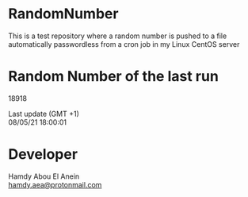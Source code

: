 # RandomNumber    
This is a test repository where a random number is pushed to a file automatically passwordless from a cron job in my Linux CentOS server    
# Random Number of the last run   
18918
      
Last update (GMT +1)    
08/05/21 18:00:01
# Developer    
Hamdy Abou El Anein   
hamdy.aea@protonmail.com

